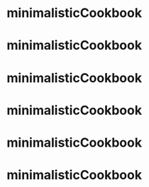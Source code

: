# minimalisticCookbook
# minimalisticCookbook
# minimalisticCookbook
# minimalisticCookbook
# minimalisticCookbook
# minimalisticCookbook
